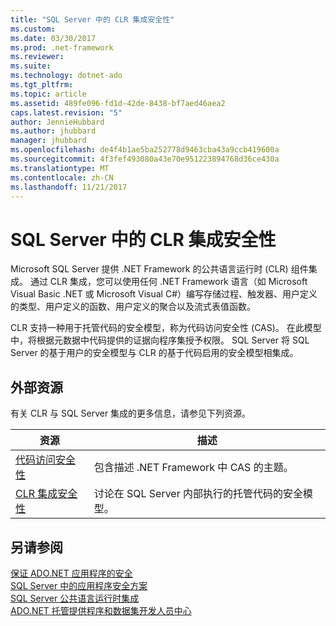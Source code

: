 ```yaml
---
title: "SQL Server 中的 CLR 集成安全性"
ms.custom: 
ms.date: 03/30/2017
ms.prod: .net-framework
ms.reviewer: 
ms.suite: 
ms.technology: dotnet-ado
ms.tgt_pltfrm: 
ms.topic: article
ms.assetid: 489fe096-fd1d-42de-8438-bf7aed46aea2
caps.latest.revision: "5"
author: JennieHubbard
ms.author: jhubbard
manager: jhubbard
ms.openlocfilehash: de4f4b1ae5ba252778d9463cba43a9ccb419600a
ms.sourcegitcommit: 4f3fef493080a43e70e951223894768d36ce430a
ms.translationtype: MT
ms.contentlocale: zh-CN
ms.lasthandoff: 11/21/2017
---
```

# <a name="clr-integration-security-in-sql-server"></a>SQL Server 中的 CLR 集成安全性
Microsoft SQL Server 提供 .NET Framework 的公共语言运行时 (CLR) 组件集成。 通过 CLR 集成，您可以使用任何 .NET Framework 语言（如 Microsoft Visual Basic .NET 或 Microsoft Visual C#）编写存储过程、触发器、用户定义的类型、用户定义的函数、用户定义的聚合以及流式表值函数。  
  
 CLR 支持一种用于托管代码的安全模型，称为代码访问安全性 (CAS)。 在此模型中，将根据元数据中代码提供的证据向程序集授予权限。 SQL Server 将 SQL Server 的基于用户的安全模型与 CLR 的基于代码启用的安全模型相集成。  
  
## <a name="external-resources"></a>外部资源  
 有关 CLR 与 SQL Server 集成的更多信息，请参见下列资源。  
  
|资源|描述|  
|--------------|-----------------|  
|[代码访问安全性](http://msdn.microsoft.com/en-us/23a20143-241d-4fe5-9d9f-3933fd594c03)|包含描述 .NET Framework 中 CAS 的主题。|  
|[CLR 集成安全性](http://go.microsoft.com/fwlink/?LinkId=59998)|讨论在 SQL Server 内部执行的托管代码的安全模型。|  
  
## <a name="see-also"></a>另请参阅  
 [保证 ADO.NET 应用程序的安全](../../../../../docs/framework/data/adonet/securing-ado-net-applications.md)  
 [SQL Server 中的应用程序安全方案](../../../../../docs/framework/data/adonet/sql/application-security-scenarios-in-sql-server.md)  
 [SQL Server 公共语言运行时集成](../../../../../docs/framework/data/adonet/sql/sql-server-common-language-runtime-integration.md)  
 [ADO.NET 托管提供程序和数据集开发人员中心](http://go.microsoft.com/fwlink/?LinkId=217917)
